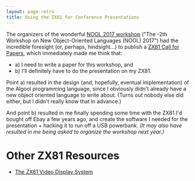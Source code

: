 ```yaml
---
layout: page-retro
title: Using the ZX81 for Conference Presentations
---
```


The organizers of the wonderful [NOOL 2017 workshop](https://2017.splashcon.org/track/nool-2017) ("The -2th Workshop on New Object-Oriented Languages (NOOL) 2017") had the incredible foresight (or, perhaps, hindsight...) to publish a [ZX81 Call for Papers](http://dynamicaspects.org/nool17-cfp.pdf), which immediately made me think that:

* a) I need to write a paper for this workshop, and
* b) I'll definitely have to do the presentation on my ZX81.

Point a) resulted in the design (and, hopefully, eventual implementation) of the Algool programming language, since I obviously didn't already have a new object oriented language to write about. (Turns out nobody else did either, but I didn't really know that in advance.)

And point b) resulted in me finally spending some time with the ZX81 I'd bought off Ebay a few years ago, and create the software I needed for the presentation + hacking it to run off a USB powerbank. *(It may also have resulted in me being asked to organize the workshop next year.)*




# Other ZX81 Resources

* [The ZX81 Video Display System](http://www.user.dccnet.com/wrigter/index_files/ZX%20Video%20Tutorial.htm)
